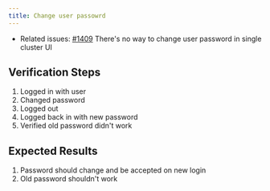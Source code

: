 ```yaml
---
title: Change user passowrd
---
```


* Related issues: [#1409](https://github.com/harvester/harvester/issues/1409) There's no way to change user password in single cluster UI

## Verification Steps
1. Logged in with user
1. Changed password
1. Logged out
1. Logged back in with new password
1. Verified old password didn't work

## Expected Results
1. Password should change and be accepted on new login
1. Old password shouldn't work